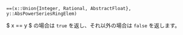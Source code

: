 ```
==(x::Union{Integer, Rational, AbstractFloat}, y::AbsPowerSeriesRingElem)
```

$ x == y $ の場合は `true` を返し、それ以外の場合は `false` を返します。
